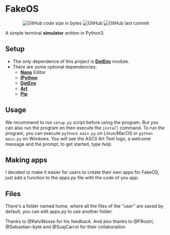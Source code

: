 # FakeOS
<p align="center">
<img alt="GitHub code size in bytes" src="https://img.shields.io/github/languages/code-size/fabiopolancoe/fakeos.svg">
<img alt="GitHub" src="https://img.shields.io/github/license/fabiopolancoe/fakeos.svg">
<img alt="GitHub last commit" src="https://img.shields.io/github/last-commit/fabiopolancoe/fakeos.svg">

A simple terminal **simulator** written in Python3.

## Setup
- The only dependence of this project is [**DotEnv**](https://pypi.org/project/dotenv/) module.
- There are some optional dependencies:
  - [**Nano**](https://www.nano-editor.org/) Editor
  - [**IPython**](https://pypi.org/project/ipython/)
  - [**DotEnv**](https://pypi.org/project/python-dotenv/)
  - [**Art**](https://pypi.org/project/art/)
  - [**Pip**](https://pypi.org/project/pip/)
 
## Usage
We recommend to run `setup.py` script before using the program. But you can also run the program en then execute the `install` command.
To run the program, you can execute `python3 main.py` on Linux/MacOS or `python main.py` on Windows.
You will see the ASCII Art Text logo, a welcome message and the prompt, to get started, type _help_.

## Making apps
I decided to make it easier for users to create their own apps for FakeOS, just add a function to the _apps.py_ file with the code of you app.

## Files
There's a folder named home, where all the files of the "user" are saved by default, you can edit apps.py to use another folder.

Thanks to @KelviNosse for his feedback. And also thanks to @FRostri, @Sebastian-byte and @SuajCarrot for their collaboration
